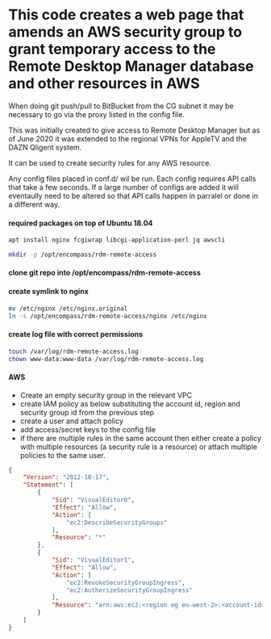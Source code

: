 # This code creates a web page that amends an AWS security group to grant temporary access to the Remote Desktop Manager database and other resources in AWS

When doing git push/pull to BitBucket from the CG subnet it may be necessary to go via the proxy listed in the config file.

This was initially created to give access to Remote Desktop Manager but as of June 2020 it was extended to the regional VPNs for AppleTV and the DAZN Qligent system.

It can be used to create security rules for any AWS resource.

Any config files placed in conf.d/ wil be run. Each config requires API calls that take a few seconds. If a large number of configs are added it will eventaully need to be altered so that API calls happen in parralel or done in a different way.

#### required packages on top of Ubuntu 18.04
```bash
apt install nginx fcgiwrap libcgi-application-perl jq awscli

mkdir -p /opt/encompass/rdm-remote-access
```
#### clone git repo into /opt/encompass/rdm-remote-access
#### create symlink to nginx
```bash
mv /etc/nginx /etc/nginx.original  
ln -s /opt/encompass/rdm-remote-access/nginx /etc/nginx
```

#### create log file with correct permissions
```bash
touch /var/log/rdm-remote-access.log
chown www-data:www-data /var/log/rdm-remote-access.log
```

#### AWS
- Create an empty security group in the relevant VPC
- create IAM policy as below substituting the account id, region and security group id from the previous step
- create a user and attach policy
- add access/secret keys to the config file
- if there are multiple rules in the same account then either create a policy with multiple resources (a security rule is a resource) or attach multiple policies to the same user.
```json
{
    "Version": "2012-10-17",
    "Statement": [
        {
            "Sid": "VisualEditor0",
            "Effect": "Allow",
            "Action": [
                "ec2:DescribeSecurityGroups"
            ],
            "Resource": "*"
        },
        {
            "Sid": "VisualEditor1",
            "Effect": "Allow",
            "Action": [
                "ec2:RevokeSecurityGroupIngress",
                "ec2:AuthorizeSecurityGroupIngress"
            ],
            "Resource": "arn:aws:ec2:<region eg eu-west-2>:<account-id>:security-group/sg-<id>"
        }
    ]
}
```
